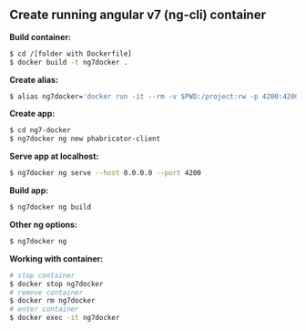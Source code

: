 ## Create running angular v7 (ng-cli) container

**Build container:**
```bash
$ cd /[folder with Dockerfile]
$ docker build -t ng7docker .
```

**Create alias:**
```bash
$ alias ng7docker='docker run -it --rm -v $PWD:/project:rw -p 4200:4200 -p 49154:49154 -p 53703:53703 --name ng7app ng7docker'
```

**Create app:**
```bash
$ cd ng7-docker
$ ng7docker ng new phabricator-client
```

**Serve app at localhost:**
```bash
$ ng7docker ng serve --host 0.0.0.0 --port 4200
```

**Build app:**
```bash
$ ng7docker ng build
```

**Other ng options:**
```bash
$ ng7docker ng
```

**Working with container:**
```bash
# stop container
$ docker stop ng7docker
# remove container
$ docker rm ng7docker
# enter container
$ docker exec -it ng7docker
```